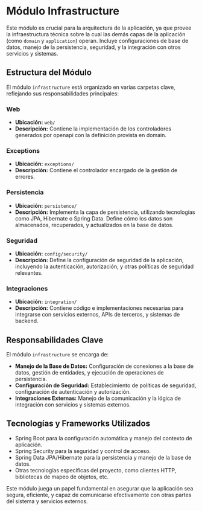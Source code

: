 # Módulo Infrastructure

Este módulo es crucial para la arquitectura de la aplicación, ya que provee la infraestructura técnica sobre la cual las
demás capas de la aplicación (como `domain` y `application`) operan. Incluye configuraciones de base de datos, manejo de
la persistencia, seguridad, y la integración con otros servicios y sistemas.

## Estructura del Módulo

El módulo `infrastructure` está organizado en varias carpetas clave, reflejando sus responsabilidades principales:

### Web

- **Ubicación:** `web/`
- **Descripción:** Contiene la implementación de los controladores generados por openapi con la definición provista en domain.

### Exceptions

- **Ubicación:** `exceptions/`
- **Descripción:** Contiene el controlador encargado de la gestión de errores.

### Persistencia

- **Ubicación:** `persistence/`
- **Descripción:** Implementa la capa de persistencia, utilizando tecnologías como JPA, Hibernate o Spring Data. Define
  cómo los datos son almacenados, recuperados, y actualizados en la base de datos.

### Seguridad

- **Ubicación:** `config/security/`
- **Descripción:** Define la configuración de seguridad de la aplicación, incluyendo la autenticación, autorización, y
  otras políticas de seguridad relevantes.

### Integraciones

- **Ubicación:** `integration/`
- **Descripción:** Contiene código e implementaciones necesarias para integrarse con servicios externos, APIs de
  terceros, y sistemas de backend.

## Responsabilidades Clave

El módulo `infrastructure` se encarga de:

- **Manejo de la Base de Datos:** Configuración de conexiones a la base de datos, gestión de entidades, y ejecución de
  operaciones de persistencia.
- **Configuración de Seguridad:** Establecimiento de políticas de seguridad, configuración de autenticación y
  autorización.
- **Integraciones Externas:** Manejo de la comunicación y la lógica de integración con servicios y sistemas externos.

## Tecnologías y Frameworks Utilizados

- Spring Boot para la configuración automática y manejo del contexto de aplicación.
- Spring Security para la seguridad y control de acceso.
- Spring Data JPA/Hibernate para la persistencia y manejo de la base de datos.
- Otras tecnologías específicas del proyecto, como clientes HTTP, bibliotecas de mapeo de objetos, etc.

Este módulo juega un papel fundamental en asegurar que la aplicación sea segura, eficiente, y capaz de comunicarse
efectivamente con otras partes del sistema y servicios externos.
